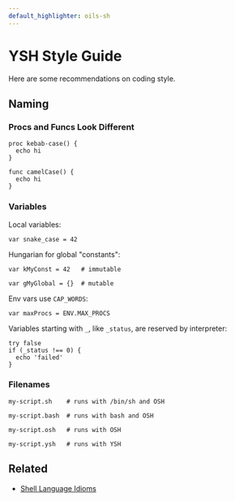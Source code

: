 ```yaml
---
default_highlighter: oils-sh
---
```


YSH Style Guide
===============

Here are some recommendations on coding style.

<div id="toc">
</div>

## Naming

### Procs and Funcs Look Different

    proc kebab-case() {
      echo hi
    }

    func camelCase() {
      echo hi
    }

### Variables

Local variables:

    var snake_case = 42

Hungarian for global "constants":

    var kMyConst = 42   # immutable

    var gMyGlobal = {}  # mutable

Env vars use `CAP_WORDS`:

    var maxProcs = ENV.MAX_PROCS

Variables starting with `_`, like `_status`, are reserved by interpreter:

    try false
    if (_status !== 0) {
      echo 'failed'
    }

### Filenames

    my-script.sh    # runs with /bin/sh and OSH

    my-script.bash  # runs with bash and OSH

    my-script.osh   # runs with OSH

    my-script.ysh   # runs with YSH

## Related 

- [Shell Language Idioms](shell-idioms.html)


